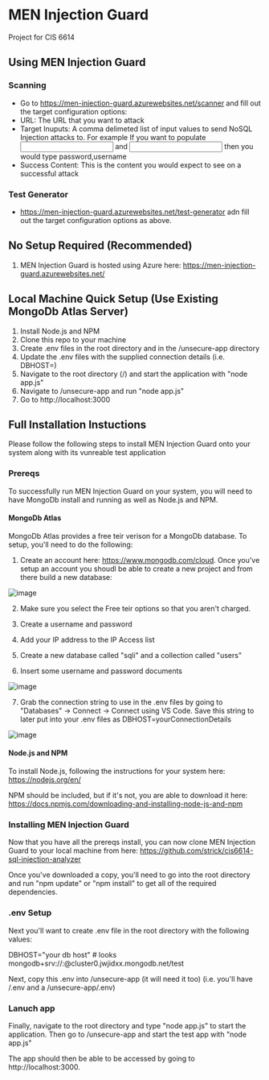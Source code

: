 # MEN Injection Guard
Project for CIS 6614

## Using MEN Injection Guard
### Scanning
- Go to https://men-injection-guard.azurewebsites.net/scanner and fill out the target configuration options:
- URL:  The URL that you want to attack
- Target Inuputs:  A comma delimeted list of input values to send NoSQL Injection attacks to.  For example If you want to populate <input name="username"> and <input name="password"> then you would type password,username
- Success Content:  This is the content you would expect to see on a successful attack

### Test Generator
- https://men-injection-guard.azurewebsites.net/test-generator adn fill out the target configuration options as above.

## No Setup Required (Recommended)
1) MEN Injection Guard is hosted using Azure here:  https://men-injection-guard.azurewebsites.net/

## Local Machine Quick Setup (Use Existing MongoDb Atlas Server)
1) Install Node.js and NPM
2) Clone this repo to your machine
3) Create .env files in the root directory and in the /unsecure-app directory
4) Update the .env files with the supplied connection details (i.e. DBHOST=)
5) Navigate to the root directory (/) and start the application with "node app.js"
6) Navigate to /unsecure-app and run "node app.js"
4) Go to http://localhost:3000

## Full Installation Instuctions
Please follow the following steps to install MEN Injection Guard onto your system along with its vunreable test application

### Prereqs

To successfully run MEN Injection Guard on your system, you will need to have MongoDb install and running as well as Node.js and NPM.

#### MongoDb Atlas

MongoDb Atlas provides a free teir verison for a MongoDb database.  To setup, you'll need to do the following:

1) Create an account here:  https://www.mongodb.com/cloud.  Once you've setup an account you shoudl be able to create a new project and from there build a new database:

![image](https://user-images.githubusercontent.com/1486739/204689441-bf2c572c-2a10-4e7b-b66e-618c2d7cceac.png)

2) Make sure you select the Free teir options so that you aren't charged.

3) Create a username and password

4) Add your IP address to the IP Access list

5) Create a new database called "sqli" and a collection called "users"

6) Insert some username and password documents

![image](https://user-images.githubusercontent.com/1486739/204690671-499c20a1-3092-438e-b447-2716cc76ea4f.png)

7) Grab the connection string to use in the .env files by going to "Databases" -> Connect -> Connect using VS Code.   Save this string to later put into your .env files as DBHOST=yourConnectionDetails

![image](https://user-images.githubusercontent.com/1486739/204696465-5fda3cad-bece-4bd4-a5b6-32059efa8254.png)

#### Node.js and NPM

To install Node.js, following the instructions for your system here:  https://nodejs.org/en/

NPM should be included, but if it's not, you are able to download it here:  https://docs.npmjs.com/downloading-and-installing-node-js-and-npm

### Installing MEN Injection Guard

Now that you have all the prereqs install, you can now clone MEN Injection Guard to your local machine from here:  https://github.com/strick/cis6614-sql-injection-analyzer

Once you've downloaded a copy, you'll need to go into the root directory and run "npm update" or "npm install" to get all of the required dependencies.

### .env Setup

Next you'll want to create .env file in the root directory with the following values:

DBHOST="your db host"  # looks mongodb+srv://<user>:<password>@cluster0.jwjidxx.mongodb.net/test

Next, copy this .env into /unsecure-app (it will need it too) (i.e. you'll have /.env and a /unsecure-app/.env)

### Lanuch app

Finally, navigate to the root directory and type "node app.js" to start the application.
Then go to /unsecure-app and start the test app with "node app.js"

The app should then be able to be accessed by going to http://localhost:3000.
